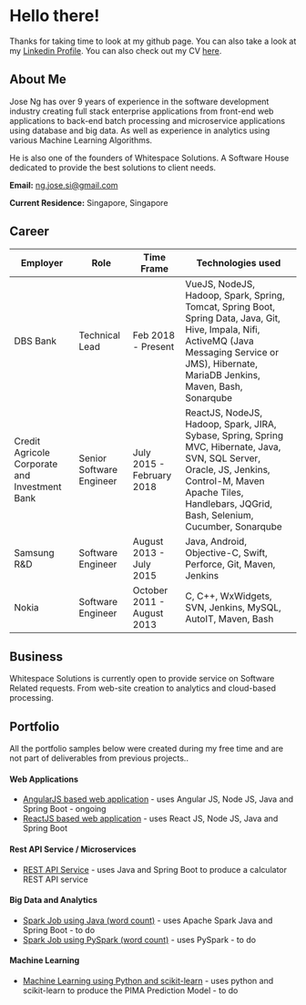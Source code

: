 # Hello there!

Thanks for taking time to look at my github page. You can also take a look at my 
[Linkedin Profile](https://www.linkedin.com/in/ngjosesi/). You can also check out my CV [here](https://docs.google.com/document/d/1gU9T8QujdCRQpGN7_aurCKtE4JMSNMqkrah6MAn87yU/edit?usp=sharing).

## About Me

Jose Ng has over 9 years of experience in the software development industry creating full stack enterprise applications from front-end web applications to back-end batch processing and microservice applications using database and big data. As well as experience in analytics using various Machine Learning Algorithms.

He is also one of the founders of Whitespace Solutions. A Software House dedicated to provide the best solutions to client needs. 

**Email:** ng.jose.si@gmail.com

**Current Residence:** Singapore, Singapore

## Career

| Employer | Role | Time Frame | Technologies used |
|-------|---|--------|---------|
| DBS Bank | Technical Lead | Feb 2018 - Present | VueJS, NodeJS, Hadoop, Spark, Spring, Tomcat, Spring Boot, Spring Data, Java, Git, Hive, Impala, Nifi, ActiveMQ (Java Messaging Service or JMS), Hibernate, MariaDB Jenkins, Maven, Bash, Sonarqube
| Credit Agricole Corporate and Investment Bank | Senior Software Engineer | July 2015 - February 2018 | ReactJS, NodeJS, Hadoop, Spark, JIRA, Sybase, Spring, Spring MVC, Hibernate, Java, SVN, SQL Server, Oracle, JS, Jenkins, Control-M, Maven Apache Tiles, Handlebars, JQGrid, Bash, Selenium, Cucumber, Sonarqube
| Samsung R&D | Software Engineer | August 2013 - July 2015 | Java, Android, Objective-C, Swift,  Perforce, Git, Maven, Jenkins
| Nokia | Software Engineer |  October 2011 - August 2013 | C, C++, WxWidgets, SVN, Jenkins, MySQL, AutoIT, Maven, Bash

## Business

Whitespace Solutions is currently open to provide service on Software Related requests. From web-site creation to analytics and cloud-based processing. 

## Portfolio

All the portfolio samples below were created during my free time and are not part of deliverables from previous projects..

#### Web Applications

- [AngularJS based web application](https://github.com/J-Ng/) - uses Angular JS, Node JS, Java and Spring Boot - ongoing
- [ReactJS based web application](https://github.com/J-Ng/reactjs-web-application) - uses React JS, Node JS, Java and Spring Boot

#### Rest API Service / Microservices

- [REST API Service](https://github.com/J-Ng/rest-api-calculator) - uses Java and Spring Boot to produce a calculator REST API service

#### Big Data and Analytics

- [Spark Job using Java (word count)](https://github.com/J-Ng/) - uses Apache Spark Java and Spring Boot - to do
- [Spark Job using PySpark (word count)](https://github.com/J-Ng/) - uses PySpark - to do

#### Machine Learning

- [Machine Learning using Python and scikit-learn](https://github.com/J-Ng/) - uses python and scikit-learn to produce the PIMA Prediction Model - to do

